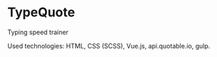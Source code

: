 # TypeQuote
Typing speed trainer

Used technologies: HTML, CSS (SCSS), Vue.js, api.quotable.io, gulp.
